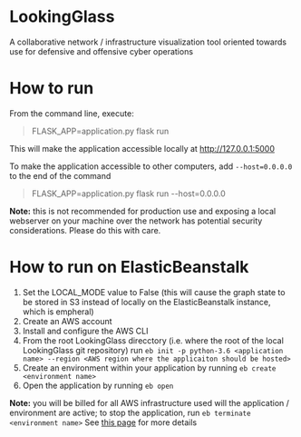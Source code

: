 # LookingGlass
A collaborative network / infrastructure visualization tool oriented towards use for defensive and offensive cyber operations

# How to run

From the command line, execute:

> FLASK_APP=application.py flask run

This will make the application accessible locally at http://127.0.0.1:5000

To make the application accessible to other computers, add `--host=0.0.0.0` to the end of the command 

> FLASK_APP=application.py flask run --host=0.0.0.0

**Note:** this is not recommended for production use and exposing a local webserver on your machine over the network has potential security considerations. Please do this with care.


# How to run on ElasticBeanstalk

1. Set the LOCAL_MODE value to False (this will cause the graph state to be stored in S3 instead of locally on the ElasticBeanstalk instance, which is empheral)
1. Create an AWS account
1. Install and configure the AWS CLI
1. From the root LookingGlass direcctory (i.e. where the root of the local LookingGlass git repository) run `eb init -p python-3.6 <application name> --region <AWS region where the applicaiton should be hosted>`
1. Create an environment within your application by running `eb create <environment name>`
1. Open the application by running `eb open`

**Note:** you will be billed for all AWS infrastructure used will the application / environment are active; to stop the application, run `eb terminate <environment name>`
See [this page](https://docs.aws.amazon.com/elasticbeanstalk/latest/dg/create-deploy-python-flask.html) for more details
